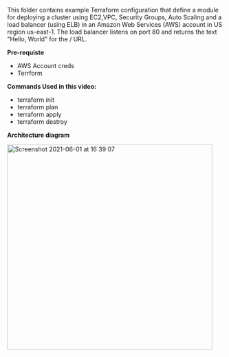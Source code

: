 
This folder contains example Terraform configuration that define a module for deploying a cluster using EC2,VPC, Security Groups, Auto Scaling and a load balancer (using ELB) in an Amazon Web Services (AWS) account in US region us-east-1. The load balancer listens on port 80 and returns the text "Hello, World" for the / URL.

**Pre-requiste**

  - AWS Account creds
  - Terrform

**Commands Used in this video:**

  - terraform init 
  - terraform plan 
  - terraform apply 
  - terraform destroy

**Architecture diagram**

<img width="477" alt="Screenshot 2021-06-01 at 16 39 07" src="https://user-images.githubusercontent.com/52453070/120351713-01095980-c2f8-11eb-8087-de1c0ca1f1f5.png">
